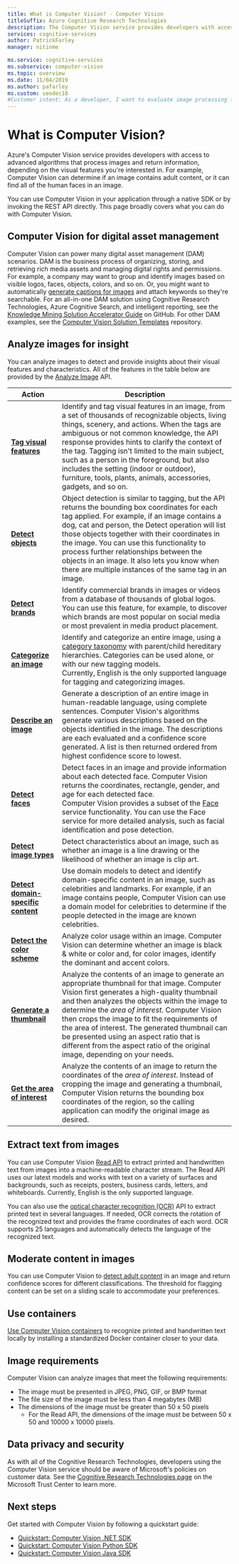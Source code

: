```yaml
---
title: What is Computer Vision? - Computer Vision
titleSuffix: Azure Cognitive Research Technologies
description: The Computer Vision service provides developers with access to advanced algorithms for processing images and returning information. 
services: cognitive-services 
author: PatrickFarley
manager: nitinme

ms.service: cognitive-services 
ms.subservice: computer-vision 
ms.topic: overview
ms.date: 11/04/2019 
ms.author: pafarley
ms.custom: seodec18
#Customer intent: As a developer, I want to evaluate image processing functionality, so that I can determine if it will work for my information extraction or object detection scenarios.
---
```


# What is Computer Vision?

Azure's Computer Vision service provides developers with access to advanced algorithms that process images and return information, depending on the visual features you're interested in. For example, Computer Vision can determine if an image contains adult content, or it can find all of the human faces in an image.

You can use Computer Vision in your application through a native SDK or by invoking the REST API directly. This page broadly covers what you can do with Computer Vision.

## Computer Vision for digital asset management

Computer Vision can power many digital asset management (DAM) scenarios. DAM is the business process of organizing, storing, and retrieving rich media assets and managing digital rights and permissions. For example, a company may want to group and identify images based on visible logos, faces, objects, colors, and so on. Or, you might want to automatically [generate captions for images](./Tutorials/storage-lab-tutorial.md) and attach keywords so they're searchable. For an all-in-one DAM solution using Cognitive Research Technologies, Azure Cognitive Search, and intelligent reporting, see the [Knowledge Mining Solution Accelerator Guide](https://github.com/Azure-Samples/azure-search-knowledge-mining) on GitHub. For other DAM examples, see the [Computer Vision Solution Templates](https://github.com/Azure-Samples/Cognitive-Services-Vision-Solution-Templates) repository.

## Analyze images for insight

You can analyze images to detect and provide insights about their visual features and characteristics. All of the features in the table below are provided by the [Analyze Image](https://westcentralus.dev.cognitive.microsoft.com/docs/services/5adf991815e1060e6355ad44/operations/56f91f2e778daf14a499e1fa) API.

| Action | Description |
| ------ | ----------- |
|**[Tag visual features](concept-tagging-images.md)**|Identify and tag visual features in an image, from a set of thousands of recognizable objects, living things, scenery, and actions. When the tags are ambiguous or not common knowledge, the API response provides hints to clarify the context of the tag. Tagging isn't limited to the main subject, such as a person in the foreground, but also includes the setting (indoor or outdoor), furniture, tools, plants, animals, accessories, gadgets, and so on.|
|**[Detect objects](concept-object-detection.md)**| Object detection is similar to tagging, but the API returns the bounding box coordinates for each tag applied. For example, if an image contains a dog, cat and person, the Detect operation will list those objects together with their coordinates in the image. You can use this functionality to process further relationships between the objects in an image. It also lets you know when there are multiple instances of the same tag in an image.|
|**[Detect brands](concept-brand-detection.md)**|Identify commercial brands in images or videos from a database of thousands of global logos. You can use this feature, for example, to discover which brands are most popular on social media or most prevalent in media product placement.|
|**[Categorize an image](concept-categorizing-images.md)**|Identify and categorize an entire image, using a [category taxonomy](Category-Taxonomy.md) with parent/child hereditary hierarchies. Categories can be used alone, or with our new tagging models.<br/>Currently, English is the only supported language for tagging and categorizing images.|
|**[Describe an image](concept-describing-images.md)**|Generate a description of an entire image in human-readable language, using complete sentences. Computer Vision's algorithms generate various descriptions based on the objects identified in the image. The descriptions are each evaluated and a confidence score generated. A list is then returned ordered from highest confidence score to lowest.|
|**[Detect faces](concept-detecting-faces.md)** |Detect faces in an image and provide information about each detected face. Computer Vision returns the coordinates, rectangle, gender, and age for each detected face.<br/>Computer Vision provides a subset of the [Face](/azure/cognitive-services/face/) service functionality. You can use the Face service for more detailed analysis, such as facial identification and pose detection.|
|**[Detect image types](concept-detecting-image-types.md)**|Detect characteristics about an image, such as whether an image is a line drawing or the likelihood of whether an image is clip art.|
|**[Detect domain-specific content](concept-detecting-domain-content.md)**|Use domain models to detect and identify domain-specific content in an image, such as celebrities and landmarks. For example, if an image contains people, Computer Vision can use a domain model for celebrities to determine if the people detected in the image are known celebrities.|
|**[Detect the color scheme](concept-detecting-color-schemes.md)**|Analyze color usage within an image. Computer Vision can determine whether an image is black & white or color and, for color images, identify the dominant and accent colors.|
|**[Generate a thumbnail](concept-generating-thumbnails.md)**|Analyze the contents of an image to generate an appropriate thumbnail for that image. Computer Vision first generates a high-quality thumbnail and then analyzes the objects within the image to determine the *area of interest*. Computer Vision then crops the image to fit the requirements of the area of interest. The generated thumbnail can be presented using an aspect ratio that is different from the aspect ratio of the original image, depending on your needs.|
|**[Get the area of interest](concept-generating-thumbnails.md#area-of-interest)**|Analyze the contents of an image to return the coordinates of the *area of interest*. Instead of cropping the image and generating a thumbnail, Computer Vision returns the bounding box coordinates of the region, so the calling application can modify the original image as desired.|

## Extract text from images

You can use Computer Vision [Read API](concept-recognizing-text.md#read-api) to extract printed and handwritten text from images into a machine-readable character stream. The Read API uses our latest models and works with text on a variety of surfaces and backgrounds, such as receipts, posters, business cards, letters, and whiteboards. Currently, English is the only supported language.

You can also use the [optical character recognition (OCR)](concept-recognizing-text.md#ocr-optical-character-recognition-api) API to extract printed text in several languages. If needed, OCR corrects the rotation of the recognized text and provides the frame coordinates of each word. OCR supports 25 languages and automatically detects the language of the recognized text.

## Moderate content in images

You can use Computer Vision to [detect adult content](concept-detecting-adult-content.md) in an image and return confidence scores for different classifications. The threshold for flagging content can be set on a sliding scale to accommodate your preferences.

## Use containers

[Use Computer Vision containers](computer-vision-how-to-install-containers.md) to recognize printed and handwritten text locally by installing a standardized Docker container closer to your data.

## Image requirements

Computer Vision can analyze images that meet the following requirements:

- The image must be presented in JPEG, PNG, GIF, or BMP format
- The file size of the image must be less than 4 megabytes (MB)
- The dimensions of the image must be greater than 50 x 50 pixels
  - For the Read API, the dimensions of the image must be between 50 x 50 and 10000 x 10000 pixels.

## Data privacy and security

As with all of the Cognitive Research Technologies, developers using the Computer Vision service should be aware of Microsoft's policies on customer data. See the [Cognitive Research Technologies page](https://www.microsoft.com/trustcenter/cloudservices/cognitiveservices) on the Microsoft Trust Center to learn more.

## Next steps

Get started with Computer Vision by following a quickstart guide:

- [Quickstart: Computer Vision .NET SDK](quickstarts-sdk/csharp-sdk.md)
- [Quickstart: Computer Vision Python SDK](quickstarts-sdk/python-sdk.md)
- [Quickstart: Computer Vision Java SDK](quickstarts-sdk/java-sdk.md)
